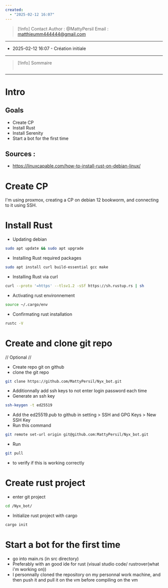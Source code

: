```yaml
---
created:
  - "2025-02-12 16:07"
---
```

>[!info] Contact 
Author : @MattyPersil
Email : matthieumm444444@gmail.com

---
- 2025-02-12 16:07 - Création initiale
---

> [!info] Sommaire
> ```table-of-contents
> ```

---
# Intro
## Goals
- Create CP
- Install Rust
- Install Serenity
- Start a bot for the first time
## Sources :
- https://linuxcapable.com/how-to-install-rust-on-debian-linux/
# Create CP
I'm using proxmox, creating a CP on debian 12 bookworm, and connecting to it using SSH.
# Install Rust
- Updating debian
```bash
sudo apt update && sudo apt upgrade
```
- Installing Rust required packages
```bash
sudo apt install curl build-essential gcc make
```
- Installing Rust via curl
```bash
curl --proto '=https' --tlsv1.2 -sSf https://sh.rustup.rs | sh
```
- Activating rust environnement
```bash
source ~/.cargo/env
```
- Confirmating rust installation
```bash
rustc -V
```
# Create and clone git repo
// Optional //
- Create repo git on github
- clone the git repo
```bash 
git clone https://github.com/MattyPersil/Nyx_bot.git
```
- Additionnally add ssh keys to not enter login password each time
- Generate an ssh key
```bash
ssh-keygen -t ed25519
```
- Add the ed25519.pub to github in setting > SSH and GPG Keys > New SSH Key
- Run this command
```bash
git remote set-url origin git@github.com:MattyPersil/Nyx_bot.git
```
- Run
```bash
git pull
```
- to verify if this is working correctly
# Create rust project
- enter git project
```bash
cd /Nyx_bot/
```
- Initialize rust project with cargo
```bash
cargo init
```
# Start a bot for the first time 
- go into main.rs (in src directory)
- Preferably with an good ide for rust (visual studio code/ rustrover(what i'm working on))
- I personnally cloned the repository on my personnal work machine, and then push it and pull it on the vm before compiling on the vm
